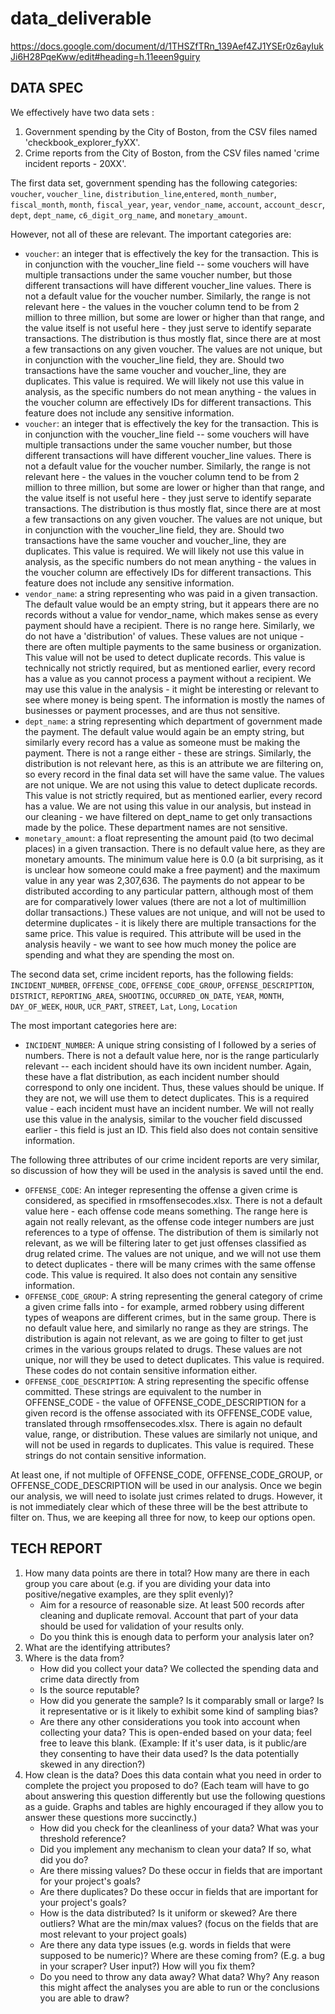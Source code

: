 # data_deliverable
https://docs.google.com/document/d/1THSZfTRn_139Aef4ZJ1YSEr0z6ayIukJi6H28PqeKww/edit#heading=h.11eeen9guiry

## DATA SPEC
We effectively have two data sets :
1. Government spending by the City of Boston, from the CSV files named 'checkbook_explorer_fyXX'.
2. Crime reports from the City of Boston, from the CSV files named 'crime incident reports - 20XX'.


The first data set, government spending has the following categories:
`voucher`, `voucher_line`, `distribution_line`,`entered`, `month_number`, `fiscal_month`, `month`, `fiscal_year`, `year`, `vendor_name`, `account`, `account_descr`, `dept`, `dept_name`, `c6_digit_org_name`, and `monetary_amount`. 

However, not all of these are relevant. The important categories are:
- `voucher`: an integer that is effectively the key for the transaction. This is in conjunction with the voucher_line field -- some vouchers will have multiple transactions under the same voucher number, but those different transactions will have different voucher_line values. There is not a default value for the voucher number. Similarly, the range is not relevant here - the values in the voucher column tend to be from 2 million to three million, but some are lower or higher than that range, and the value itself is not useful here - they just serve to identify separate transactions. The distribution is thus mostly flat, since there are at most a few transactions on any given voucher. The values are not unique, but in conjunction with the voucher_line field, they are. Should two transactions have the same voucher and voucher_line, they are duplicates. This value is required. We will likely not use this value in analysis, as the specific numbers do not mean anything - the values in the voucher column are effectively IDs for different transactions. This feature does not include any sensitive information.
- `voucher`: an integer that is effectively the key for the transaction. This is in conjunction with the voucher_line field -- some vouchers will have multiple transactions under the same voucher number, but those different transactions will have different voucher_line values. There is not a default value for the voucher number. Similarly, the range is not relevant here - the values in the voucher column tend to be from 2 million to three million, but some are lower or higher than that range, and the value itself is not useful here - they just serve to identify separate transactions. The distribution is thus mostly flat, since there are at most a few transactions on any given voucher. The values are not unique, but in conjunction with the voucher_line field, they are. Should two transactions have the same voucher and voucher_line, they are duplicates. This value is required. We will likely not use this value in analysis, as the specific numbers do not mean anything - the values in the voucher column are effectively IDs for different transactions. This feature does not include any sensitive information.
- `vendor_name`: a string representing who was paid in a given transaction. The default value would be an empty string, but it appears there are no records without a value for vendor_name, which makes sense as every payment should have a recipient. There is no range here. Similarly, we do not have a 'distribution' of values. These values are not unique - there are often multiple payments to the same business or organization. This value will not be used to detect duplicate records. This value is technically not strictly required, but as mentioned earlier, every record has a value as you cannot process a payment without a recipient. We may use this value in the analysis - it might be interesting or relevant to see where money is being spent. The information is mostly the names of businesses or payment processes, and are thus not sensitive. 
- `dept_name`: a string representing which department of government made the payment. The default value would again be an empty string, but similarly every record has a value as someone must be making the payment. There is not a range either - these are strings. Similarly, the distribution is not relevant here, as this is an attribute we are filtering on, so every record in the final data set will have the same value. The values are not unique. We are not using this value to detect duplicate records. This value is not strictly required, but as mentioned earlier, every record has a value. We are not using this value in our analysis, but instead in our cleaning - we have filtered on dept_name to get only transactions made by the police. These department names are not sensitive.
- `monetary_amount`: a float representing the amount paid (to two decimal places) in a given transaction. There is no default value here, as they are monetary amounts. The minimum value here is 0.0 (a bit surprising, as it is unclear how someone could make a free payment) and the maximum value in any year was 2,307,636. The payments do not appear to be distributed according to any particular pattern, although most of them are for comparatively lower values (there are not a lot of multimillion dollar transactions.) These values are not unique, and will not be used to determine duplicates - it is likely there are multiple transactions for the same price. This value is required. This attribute will be used in the analysis heavily - we want to see how much money the police are spending and what they are spending the most on.


The second data set, crime incident reports, has the following fields:
`INCIDENT_NUMBER`, `OFFENSE_CODE`, `OFFENSE_CODE_GROUP`, `OFFENSE_DESCRIPTION`, `DISTRICT`, `REPORTING_AREA`, `SHOOTING`, `OCCURRED_ON_DATE`, `YEAR`, `MONTH`, `DAY_OF_WEEK`, `HOUR`, `UCR_PART`, `STREET`, `Lat`, `Long`, `Location`

The most important categories here are:
- `INCIDENT_NUMBER`: A unique string consisting of I followed by a series of numbers. There is not a default value here, nor is the range particularly relevant -- each incident should have its own incident number. Again, these have a flat distribution, as each incident number should correspond to only one incident. Thus, these values should be unique. If they are not, we will use them to detect duplicates. This is a required value - each incident must have an incident number. We will not really use this value in the analysis, similar to the voucher field discussed earlier - this field is just an ID. This field also does not contain sensitive information. 

The following three attributes of our crime incident reports are very similar, so discussion of how they will be used in the analysis is saved until the end.

- `OFFENSE_CODE`: An integer representing the offense a given crime is considered, as specified in rmsoffensecodes.xlsx. There is not a default value here - each offense code means something. The range here is again not really relevant, as the offense code integer numbers are just references to a type of offense. The distribution of them is similarly not relevant, as we will be filtering later to get just offenses classified as drug related crime. The values are not unique, and we will not use them to detect duplicates - there will be many crimes with the same offense code. This value is required. It also does not contain any sensitive information.
- `OFFENSE_CODE_GROUP`: A string representing the general category of crime a given crime falls into - for example, armed robbery using different types of weapons are different crimes, but in the same group. There is no default value here, and similarly no range as they are strings. The distribution is again not relevant, as we are going to filter to get just crimes in the various groups related to drugs. These values are not unique, nor will they be used to detect duplicates. This value is required. These codes do not contain sensitive information either.
- `OFFENSE_CODE_DESCRIPTION`: A string representing the specific offense committed. These strings are equivalent to the number in OFFENSE_CODE - the value of OFFENSE_CODE_DESCRIPTION for a given record is the offense associated with its OFFENSE_CODE value, translated through rmsoffensecodes.xlsx. There is again no default value, range, or distribution. These values are similarly not unique, and will not be used in regards to duplicates. This value is required. These strings do not contain sensitive information. 

At least one, if not multiple of OFFENSE_CODE, OFFENSE_CODE_GROUP, or OFFENSE_CODE_DESCRIPTION will be used in our analysis. Once we begin our analysis, we will need to isolate just crimes related to drugs. However, it is not immediately clear which of these three will be the best attribute to filter on. Thus, we are keeping all three for now, to keep our options open.

## TECH REPORT
1. How many data points are there in total? How many are there in each group you care about (e.g. if you are dividing your data into positive/negative examples, are they split evenly)? 
    - Aim for a resource of reasonable size. At least 500 records after cleaning and duplicate removal. Account that part of your data should be used for validation of your results only. 
    - Do you think this is enough data to perform your analysis later on?
2. What are the identifying attributes?
3. Where is the data from?
    - How did you collect your data?
      We collected the spending data and crime data directly from 
    - Is the source reputable?
    - How did you generate the sample? Is it comparably small or large? Is it representative or is it likely to exhibit some kind of sampling bias?
    - Are there any other considerations you took into account when collecting your data? This is open-ended based on your data; feel free to leave this blank. (Example: If it's user data, is it public/are they consenting to have their data used? Is the data potentially skewed in any direction?)
4. How clean is the data? Does this data contain what you need in order to complete the project you proposed to do? (Each team will have to go about answering this question differently but use the following questions as a guide. Graphs and tables are highly encouraged if they allow you to answer these questions more succinctly.)
    - How did you check for the cleanliness of your data? What was your threshold reference?
    - Did you implement any mechanism to clean your data? If so, what did you do?
    - Are there missing values? Do these occur in fields that are important for your project's goals?
    - Are there duplicates? Do these occur in fields that are important for your project's goals?
    - How is the data distributed? Is it uniform or skewed? Are there outliers? What are the min/max values? (focus on the fields that are most relevant to your project goals)
    - Are there any data type issues (e.g. words in fields that were supposed to be numeric)? Where are these coming from? (E.g. a bug in your scraper? User input?) How will you fix them?
    - Do you need to throw any data away? What data? Why? Any reason this might affect the analyses you are able to run or the conclusions you are able to draw?
